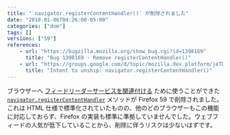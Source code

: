 ```yaml
---
title: "`navigator.registerContentHandler()` が削除されました"
date: "2018-01-06T04:26:00-05:00"
categories: ["dom"]
tags: []
versions: ["59"]
references:
    - url: "https://bugzilla.mozilla.org/show_bug.cgi?id=1398169"
      title: "Bug 1398169 - Remove registerContentHandler()"
    - url: "https://groups.google.com/d/topic/mozilla.dev.platform/jeTDLz38_RE/discussion"
      title: "Intent to unship: navigator.registerContentHandler()"
---
```

ブラウザーへ [フィードリーダーサービスを関連付ける](https://developer.mozilla.org/ja/Firefox/Releases/2/Adding_feed_readers_to_Firefox) ために使うことができた [`navigator.registerContentHandler`](https://developer.mozilla.org/ja/docs/Web/API/Navigator/registerContentHandler) メソッドが Firefox 59 で削除されました。これは HTML 仕様で標準化されていたものの、他のどのブラウザーもこの機能に対応しておらず、Firefox の実装も標準に準拠していませんでした。ウェブフィードの人気が低下していることから、削除に伴うリスクは少ないはずです。
